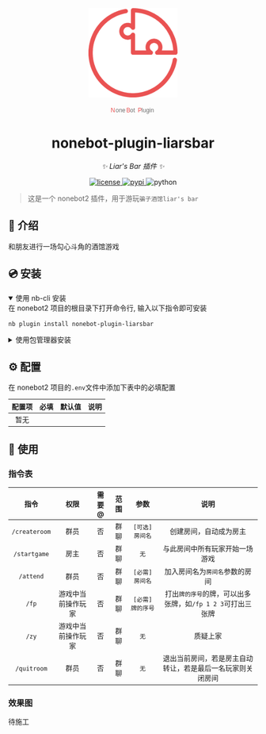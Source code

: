 <div align="center">
  <a href="https://v2.nonebot.dev/store"><img src="./assets/nbp_logo.png" width="180" height="180" alt="NoneBotPluginLogo"></a>
  <br>
  <p><svg xmlns="http://www.w3.org/2000/svg" xmlns:xlink="http://www.w3.org/1999/xlink" width="91" height="16" viewBox="0 0 91 16" fill="none"><g opacity="1" transform="translate(0 0)  rotate(0 45.5 8)"><text><tspan x="0" y="13" font-size="12" line-height="0" fill="#EA5252" opacity="1" font-family="sans-serif" letter-spacing="0"  >N</tspan><tspan x="9.755859375" y="13" font-size="12" line-height="0" fill="#707070" opacity="1" font-family="sans-serif" letter-spacing="0"  >one</tspan><tspan x="31.587890625" y="13" font-size="12" line-height="0" fill="#EA5252" opacity="1" font-family="sans-serif" letter-spacing="0"  >B</tspan><tspan x="39.1171875" y="13" font-size="12" line-height="0" fill="#707070" opacity="1" font-family="sans-serif" letter-spacing="0"  >ot</tspan><tspan x="51.216796875" y="13" font-size="12" line-height="0" fill="#707070" opacity="1" font-family="sans-serif" letter-spacing="0"  > </tspan><tspan x="54.767578125" y="13" font-size="12" line-height="0" fill="#EA5252" opacity="1" font-family="sans-serif" letter-spacing="0"  >P</tspan><tspan x="62.109375" y="13" font-size="12" line-height="0" fill="#707070" opacity="1" font-family="sans-serif" letter-spacing="0" >lugin</tspan></text></g></svg></p>
</div>


<div align="center">

# nonebot-plugin-liarsbar

_✨ Liar's Bar 插件 ✨_

<a href="./LICENSE">
    <img src="https://img.shields.io/github/license/SnowFox4004/nonebot-plugin-liarsbar.svg" alt="license">
</a> 
<a href="https://pypi.python.org/pypi/nonebot-plugin-liarsbar">
    <img src="https://img.shields.io/pypi/v/nonebot-plugin-liarsbar.svg" alt="pypi">
</a> 
<img src="https://img.shields.io/badge/python-3.9+-blue.svg" alt="python">

</div>

> 这是一个 nonebot2 插件，用于游玩`骗子酒馆liar's bar`


## 📖 介绍

和朋友进行一场勾心斗角的酒馆游戏

## 💿 安装

<details open>
<summary>使用 nb-cli 安装</summary>
在 nonebot2 项目的根目录下打开命令行, 输入以下指令即可安装

    nb plugin install nonebot-plugin-liarsbar

</details>

<details>
<summary>使用包管理器安装</summary>
在 nonebot2 项目的插件目录下, 打开命令行, 根据你使用的包管理器, 输入相应的安装命令

<details>
<summary>pip</summary>

    pip install nonebot-plugin-liarsbar
</details>

<details>
<summary>pdm</summary>

    pdm add nonebot-plugin-liarsbar
</details>

<details>
<summary>poetry</summary>

    poetry add nonebot-plugin-liarsbar
</details>
<details>
<summary>conda</summary>

    conda install nonebot-plugin-liarsbar
</details>

打开 nonebot2 项目根目录下的 `pyproject.toml` 文件, 在 `[tool.nonebot]` 部分追加写入

    plugins = ["nonebot-plugin-liarsbar"]

</details>

## ⚙️ 配置

在 nonebot2 项目的`.env`文件中添加下表中的必填配置

| 配置项 | 必填 | 默认值 | 说明 |
|:-----:|:----:|:----:|:----:|
| 暂无 | | | 

## 🎉 使用
### 指令表
| 指令 | 权限 | 需要@ | 范围 |参数| 说明 |
|:-----:|:----:|:----:|:----:|:----:|:----:|
| `/createroom` | 群员 | 否 | 群聊 | `[可选] 房间名` | 创建房间，自动成为房主 |
| `/startgame` | 房主 | 否 | 群聊 | `无` |与此房间中所有玩家开始一场游戏 |
| `/attend` | 群员 | 否 | 群聊 | `[必需] 房间名` |加入房间名为`房间名`参数的房间 |
| `/fp` | 游戏中当前操作玩家 | 否 | 群聊 | `[必需] 牌的序号` |打出`牌的序号`的牌，可以出多张牌，如`/fp 1 2 3`可打出三张牌 |
| `/zy` | 游戏中当前操作玩家 | 否 | 群聊 | `无` |质疑上家 |
| `/quitroom` | 群员 | 否 | 群聊 | `无`| 退出当前房间，若是房主自动转让，若是最后一名玩家则关闭房间 |

### 效果图
待施工
